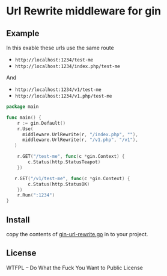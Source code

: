 # Url Rewrite middleware for gin

## Example

In this exable these urls use the same route

- `http://localhost:1234/test-me`
- `http://localhost:1234/index.php/test-me`

And

- `http://localhost:1234/v1/test-me`
- `http://localhost:1234/v1.php/test-me`


```go
package main

func main() {
	r := gin.Default()
	r.Use(
      middleware.UrlRewrite(r, "/index.php", ""),
      middleware.UrlRewrite(r, "/v1.php", "/v1"),
   )

	r.GET("/test-me", func(c *gin.Context) {
		c.Status(http.StatusTeapot)
	})

   r.GET("/v1/test-me", func(c *gin.Context) {
		c.Status(http.StatusOK)
	})
	r.Run(":1234")
}
```

## Install

copy the contents of [gin-url-rewrite.go](/gin-url-rewrite.go) in to your project.

## License

WTFPL – Do What the Fuck You Want to Public License
